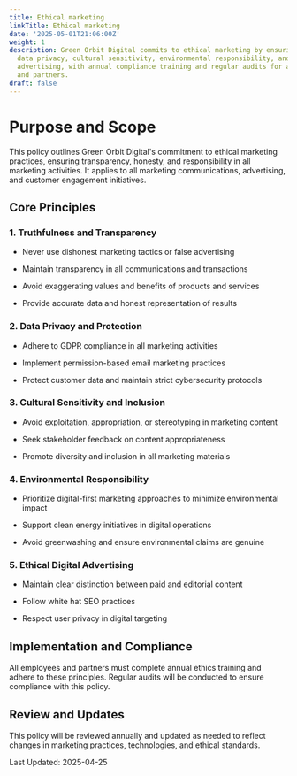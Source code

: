 ```yaml
---
title: Ethical marketing
linkTitle: Ethical marketing
date: '2025-05-01T21:06:00Z'
weight: 1
description: Green Orbit Digital commits to ethical marketing by ensuring truthfulness,
  data privacy, cultural sensitivity, environmental responsibility, and ethical digital
  advertising, with annual compliance training and regular audits for all employees
  and partners.
draft: false
---
```



# Purpose and Scope

This policy outlines Green Orbit Digital's commitment to ethical marketing practices, ensuring transparency, honesty, and responsibility in all marketing activities. It applies to all marketing communications, advertising, and customer engagement initiatives.

## Core Principles

### 1. Truthfulness and Transparency

- Never use dishonest marketing tactics or false advertising

- Maintain transparency in all communications and transactions

- Avoid exaggerating values and benefits of products and services

- Provide accurate data and honest representation of results

### 2. Data Privacy and Protection

- Adhere to GDPR compliance in all marketing activities

- Implement permission-based email marketing practices

- Protect customer data and maintain strict cybersecurity protocols

### 3. Cultural Sensitivity and Inclusion

- Avoid exploitation, appropriation, or stereotyping in marketing content

- Seek stakeholder feedback on content appropriateness

- Promote diversity and inclusion in all marketing materials

### 4. Environmental Responsibility

- Prioritize digital-first marketing approaches to minimize environmental impact

- Support clean energy initiatives in digital operations

- Avoid greenwashing and ensure environmental claims are genuine

### 5. Ethical Digital Advertising

- Maintain clear distinction between paid and editorial content

- Follow white hat SEO practices

- Respect user privacy in digital targeting

## Implementation and Compliance

All employees and partners must complete annual ethics training and adhere to these principles. Regular audits will be conducted to ensure compliance with this policy.

## Review and Updates

This policy will be reviewed annually and updated as needed to reflect changes in marketing practices, technologies, and ethical standards.

Last Updated: 2025-04-25